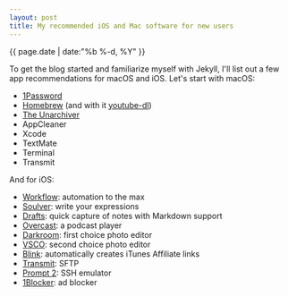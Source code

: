 ```yaml
---
layout: post
title: My recommended iOS and Mac software for new users
---
```

<p class="meta">{{ page.date | date:"%b %-d, %Y" }}</p>

To get the blog started and familiarize myself with Jekyll, I'll list out a few app recommendations for macOS and iOS. Let's start with macOS:

* [1Password](https://geo.itunes.apple.com/us/app/1password-password-manager/id443987910?mt=12&uo=4&at=1010lbam)
* [Homebrew](http://brew.sh/) (and with it [youtube-dl](https://rg3.github.io/youtube-dl/))
* [The Unarchiver](https://geo.itunes.apple.com/us/app/the-unarchiver/id425424353?mt=12&uo=4&at=1010lbam)
* AppCleaner
* Xcode
* TextMate
* Terminal
* Transmit

And for iOS:

* [Workflow](https://geo.itunes.apple.com/us/app/workflow-powerful-automation/id915249334?mt=8&uo=4&at=1010lbam): automation to the max
* [Soulver](https://geo.itunes.apple.com/us/app/soulver-notepad-calculator/id348142037?mt=8&uo=4&at=1010lbam): write your expressions
* [Drafts](https://geo.itunes.apple.com/us/app/drafts-quickly-capture-notes/id905337691?mt=8&uo=4&at=1010lbam): quick capture of notes with Markdown support
* [Overcast](https://geo.itunes.apple.com/us/app/overcast-podcast-player/id888422857?mt=8&uo=4&at=1010lbam): a podcast player
* [Darkroom](https://geo.itunes.apple.com/us/app/darkroom-photo-editor/id953286746?mt=8&uo=4&at=1010lbam): first choice photo editor
* [VSCO](https://geo.itunes.apple.com/us/app/vsco/id588013838?mt=8&uo=4&at=1010lbam): second choice photo editor
* [Blink](https://geo.itunes.apple.com/us/app/blink-better-affiliate-links/id946766863?mt=8&uo=4&at=1010lbam): automatically creates iTunes Affiliate links
* [Transmit](https://geo.itunes.apple.com/us/app/transmit/id917432930?mt=8&uo=4&at=1010lbam): SFTP
* [Prompt 2](https://geo.itunes.apple.com/us/app/prompt-2/id917437289?mt=8&uo=4&at=1010lbam): SSH emulator
* [1Blocker](https://geo.itunes.apple.com/us/app/1blocker-block-ads-tracking/id1025729002?mt=8&uo=4&at=1010lbam): ad blocker